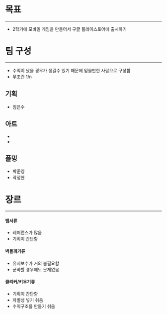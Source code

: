 # 목표
- - -
- 2학기에 모바일 게임을 만들어서 구글 플레이스토어에 출시하기
# 팀 구성
- - -
- 수익이 났을 경우가 생길수 있기 때문에 믿을만한 사람으로 구성함
- 무조건 1/n
## 기획
- 임은수
## 아트
- 
- 
## 플밍
- 박준영
- 곽정현
# 장르
- - -
#### 뱀서류
- 레퍼런스가 많음
- 기획이 간단함
#### 벽돌깨기류
- 유지보수가 거의 불필요함
- 군바할 경우에도 문제없음
#### 클리커/키우기류
- 기획이 간단함
- 차별성 넣기 쉬움
- 수익구조를 만들기 쉬움